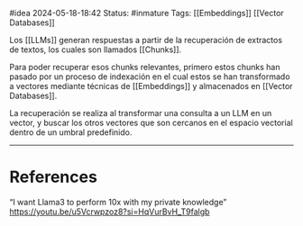 
#idea
2024-05-18-18:42
Status: #inmature
Tags:  [[Embeddings]] [[Vector Databases]]

Los [[LLMs]] generan respuestas a partir de la recuperación de extractos de textos, los cuales son llamados [[Chunks]]. 

Para poder recuperar esos chunks relevantes, primero estos chunks han pasado por un proceso de indexación en el cual estos se han transformado a vectores mediante técnicas de [[Embeddings]] y almacenados en [[Vector Databases]].

La recuperación se realiza al transformar una consulta a un LLM en un vector, y buscar los otros vectores que son cercanos en el espacio vectorial dentro de un umbral predefinido.

---
# References

“I want Llama3 to perform 10x with my private knowledge”
https://youtu.be/u5Vcrwpzoz8?si=HqVurBvH_T9falgb


